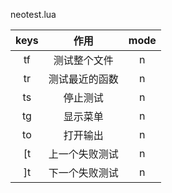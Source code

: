 neotest.lua

|    keys    |      作用      | mode |
| :--------: | :------------: | :--: |
| <leader>tf |  测试整个文件  |  n   |
| <leader>tr | 测试最近的函数 |  n   |
| <leader>ts |    停止测试    |  n   |
| <leader>tg |    显示菜单    |  n   |
| <leader>to |    打开输出    |  n   |
|     [t     | 上一个失败测试 |  n   |
|     ]t     | 下一个失败测试 |  n   |
